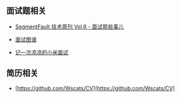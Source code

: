 ## 面试题相关

* [SegmentFault 技术周刊 Vol.6 - 面试那些事儿](https://segmentfault.com/a/1190000006950447)

* [面试图谱](https://github.com/KieSun/InterviewMap)

* [记一次凉凉的小米面试](https://juejin.im/post/5b4d543ce51d4519610dea67)

## 简历相关

* [https://github.com/Wscats/CV](https://github.com/Wscats/CV)